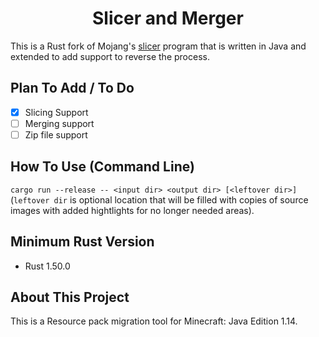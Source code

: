 <h1 align="center">Slicer and Merger</h1>

  This is a Rust fork of Mojang's [slicer](https://github.com/Mojang/slicer) program that is written in Java and extended to add support to reverse the process.                                                                        

## Plan To Add / To Do

- [x] Slicing Support
- [ ] Merging support
- [ ] Zip file support

## How To Use (Command Line)

``cargo run --release -- <input dir> <output dir> [<leftover dir>]`` (``leftover dir`` is optional location that will be filled with copies of source images with added hightlights for no longer needed areas).

## Minimum Rust Version

* Rust 1.50.0 

## About This Project

This is a Resource pack migration tool for Minecraft: Java Edition 1.14.

